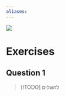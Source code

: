 ```yaml
---
aliases:
---
```

![](https://www.youtube.com/watch?v=G7wnGeR_69k&t=800s)


# Exercises

## Question 1
>[!TODO] להשלים

